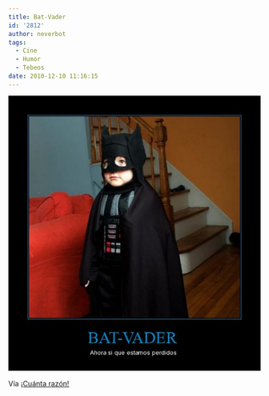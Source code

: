 ```yaml
---
title: Bat-Vader
id: '2812'
author: neverbot
tags:
  - Cine
  - Humor
  - Tebeos
date: 2010-12-10 11:16:15
---
```


[![](./bat-vader/bat-vader.jpg "bat-vader")](./bat-vader.jpg)

Vía [¡Cuánta razón!](http://www.cuantarazon.com/58373/bat-vader)